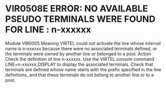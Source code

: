 # VIR0508E ERROR: NO AVAILABLE PSEUDO TERMINALS WERE FOUND FOR LINE : n-xxxxxx
Module
    VIR0005
Meaning
    VIRTEL could not activate the line whose internal name is n-xxxxxx because there were no associated terminals defined, or the terminals were owned by another line or belonged to a pool.
Action
    Check the definition of line n-xxxxxx. Use the VIRTEL console command LINE=n-xxxxxx,DISPLAY to display the associated terminals. Check that terminals are defined whose name starts with the prefix specified in the line definitions, and that these terminals do not belong to another line or to a pool.
